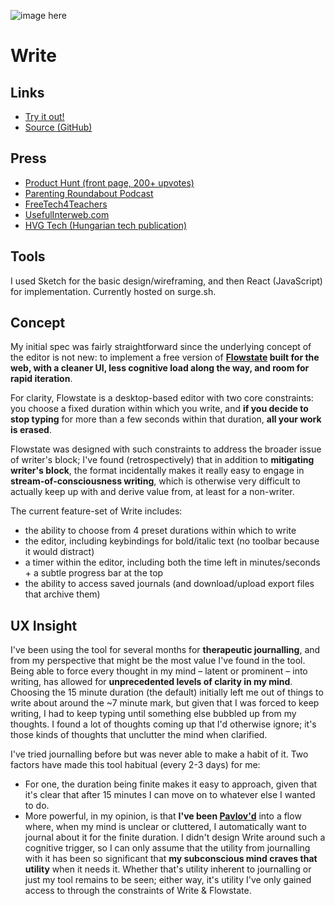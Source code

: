 ![image here](/img/work/write.png)

# Write

## Links

* [Try it out!](http://write.itskrish.co)
* [Source (GitHub)](//github.com/krrishd/write)

## Press

* [Product Hunt (front page, 200+ upvotes)](https://www.producthunt.com/posts/write-4)
* [Parenting Roundabout Podcast](http://parentingroundabout.libsyn.com/episode-171-stop-the-calendar-we-want-to-get-off)
* [FreeTech4Teachers](http://www.freetech4teachers.com/2017/05/write-surge-minimalist-writing-platform.html#.WSCZvrzzRSV)
* [UsefulInterweb.com](http://usefulinterweb.com/post/160835994896/keep-writing-or-everything-gets-deleted)
* [HVG Tech (Hungarian tech publication)](http://hvg.hu/tudomany/20170519_write_gyors_iras_gepeles)

## Tools

I used Sketch for the basic design/wireframing, and then React (JavaScript) for implementation. Currently hosted on surge.sh.

## Concept

My initial spec was fairly straightforward since the underlying concept of the editor is not new: to implement a free version of **[Flowstate](http://hailoverman.com/flowstate) built for the web, with a cleaner UI, less cognitive load along the way, and room for rapid iteration**.

For clarity, Flowstate is a desktop-based editor with two core constraints: you choose a fixed duration within which you write, and **if you decide to stop typing** for more than a few seconds within that duration, **all your work is erased**.

Flowstate was designed with such constraints to address the broader issue of writer's block; I've found (retrospectively) that in addition to **mitigating writer's block**, the format incidentally makes it really easy to engage in **stream-of-consciousness writing**, which is otherwise very difficult to actually keep up with and derive value from, at least for a non-writer.

The current feature-set of Write includes:

* the ability to choose from 4 preset durations within which to write
* the editor, including keybindings for bold/italic text (no toolbar because it would distract)
* a timer within the editor, including both the time left in minutes/seconds + a subtle progress bar at the top
* the ability to access saved journals (and download/upload export files that archive them)

## UX Insight

I've been using the tool for several months for **therapeutic journalling**, and from my perspective that might be the most value I've found in the tool. Being able to force every thought in my mind – latent or prominent – into writing, has allowed for **unprecedented levels of clarity in my mind**. Choosing the 15 minute duration (the default) initially left me out of things to write about around the ~7 minute mark, but given that I was forced to keep writing, I had to keep typing until something else bubbled up from my thoughts. I found a lot of thoughts coming up that I'd otherwise ignore; it's those kinds of thoughts that unclutter the mind when clarified.

I've tried journalling before but was never able to make a habit of it. Two factors have made this tool habitual (every 2-3 days) for me:

* For one, the duration being finite makes it easy to approach, given that it's clear that after 15 minutes I can move on to whatever else I wanted to do.
* More powerful, in my opinion, is that **I've been [Pavlov'd](https://www.learning-theories.com/classical-conditioning-pavlov.html)** into a flow where, when my mind is unclear or cluttered, I automatically want to journal about it for the finite duration. I didn't design Write around such a cognitive trigger, so I can only assume that the utility from journalling with it has been so significant that **my subconscious mind craves that utility** when it needs it. Whether that's utility inherent to journalling or just my tool remains to be seen; either way, it's utility I've only gained access to through the constraints of Write & Flowstate.
